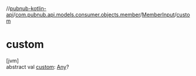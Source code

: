 //[pubnub-kotlin-api](../../../index.md)/[com.pubnub.api.models.consumer.objects.member](../index.md)/[MemberInput](index.md)/[custom](custom.md)

# custom

[jvm]\
abstract val [custom](custom.md): [Any](https://kotlinlang.org/api/latest/jvm/stdlib/kotlin/-any/index.html)?
